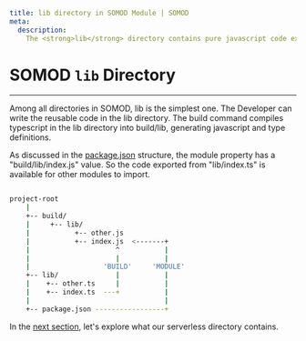 ```YAML
title: lib directory in SOMOD Module | SOMOD
meta:
  description:
    The <strong>lib</strong> directory contains pure javascript code exported from a SOMOD module.
```

# SOMOD `lib` Directory

---

Among all directories in SOMOD, lib is the simplest one. The Developer can write the reusable code in the lib directory. The build command compiles typescript in the lib directory into build/lib, generating javascript and type definitions.

As discussed in the [package.json](/reference/main-concepts/package.json) structure, the module property has a "build/lib/index.js" value. So the code exported from "lib/index.ts" is available for other modules to import.

```bash

project-root
    |
    +-- build/
    |     +-- lib/
    |           +-- other.js
    |           +-- index.js  <-------+
    |                     ^           |
    |                     |           |
    |                  'BUILD'     'MODULE'
    +-- lib/              |           |
    |    +-- other.ts     |           |
    |    +-- index.ts  ---+           |
    |                                 |
    +-- package.json -----------------+

```

In the [next section](/reference/main-concepts/serverless), let's explore what our serverless directory contains.
